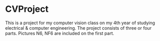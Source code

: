 # CVProject
This is a project for my computer vision class on my 4th year of studying electrical & computer engineering.
The project consists of three or four parts.
Pictures N6, NF6 are included on the first part.
